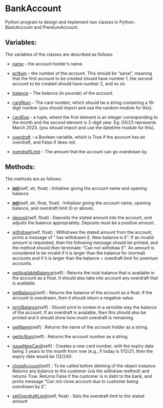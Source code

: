 # BankAccount
Python program to design and implement two classes in Python: BasicAccount and PremiumAccount.

## Variables:
The variables of the classes are described as follows:

* [name](#name) – the account holder's name.

* [acNum](#acNum) – the number of the account. This should be “serial”, meaning that the first account to be created should have number 1, the second account to be created should have number 2, and so on.

* [balance](#balance) – The balance (in pounds) of the account.

* [cardNum](#cardNum) – The card number, which should be a string containing a 16-digit number (you should import and use the random module for this).

* [cardExp](#cardExp) - a tuple, where the first element is an integer corresponding to the month and the second element is 2-digit year. Eg: 03/23 represents March 2023. (you should import and use the datetime module for this).

* [overdraft](#overdraft) – a Boolean variable, which is True if the account has an overdraft, and False if  does not.

* [overdraftLimit](#overdraftLimit) – The amount that the account can go overdrawn by.

## Methods:
The methods are as follows:

* [__init__](#__init__)(self, str, float) : Initialiser giving the account name and opening balance.

* [__init__](#__init__)(self, str, float, float) : Initialiser giving the account name, opening balance, and overdraft limit (0 or above).

* [deposit](#deposit)(self, float) : Deposits the stated amount into the account, and adjusts the balance appropriately. Deposits must be a positive amount.

* [withdraw](#withdraw)(self, float) : Withdraws the stated amount from the account, prints a message of “<Name> has withdrawn £<amount>. New balance is £<amount>”.
If an invalid amount is requested, then the following message should be printed, and the method should then terminate: “Can not withdraw £<amount>".
An amount is considered to be invalid if it is larger than the balance for (normal) accounts and if it is larger than the balance + overdraft limit for premium accounts.

* [getAvailableBalance](#getAvailableBalance)(self) : Returns the total balance that is available in the account as a float. It should also take into account any overdraft that is available.

* [getBalance](#getBalance)(self) : Returns the balance of the account as a float. If the account is overdrawn, then it should return a negative value.

* [printBalance](#printBalance)(self) : Should print to screen in a sensible way the balance of the account. If an overdraft is available, then this should also be printed and it should show how much overdraft is remaining.
  
* [getName](#getName)(self) : Returns the name of the account holder as a string.

* [getAcNum](#getAcNum)(self) : Returns the account number as a string.

* [issueNewCard](#issueNewCard)(self) : Creates a new card number, with the expiry date being 3 years to the month from now (e.g., if today is 1/12/21, then the expiry date would be (12/24)).

* [closeAccount](#closeAccount)(self) : To be called before deleting of the object instance. Returns any balance to the customer (via the withdraw method) and returns True.
Returns False if the customer is in debt to the bank, and prints message “Can not close account due to customer being overdrawn by £<amount>”.

* [setOverdraftLimit](#setOverdraftLimit)(self, float) : Sets the overdraft limit to the stated amount
